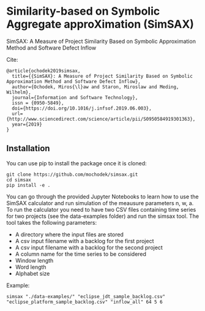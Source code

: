 # Similarity-based on Symbolic Aggregate approXimation (SimSAX)
SimSAX: A Measure of Project Similarity Based on Symbolic Approximation Method and Software Defect Inflow

Cite:
```
@article{ochodek2019simsax,
  title={{SimSAX}: A Measure of Project Similarity Based on Symbolic Approximation Method and Software Defect Inflow},
  author={Ochodek, Miros{\l}aw and Staron, Miroslaw and Meding, Wilhelm},
  journal={Information and Software Technology},
  issn = {0950-5849},
  doi={https://doi.org/10.1016/j.infsof.2019.06.003},
  url={http://www.sciencedirect.com/science/article/pii/S0950584919301363},
  year={2019}
}
```

## Installation

You can use pip to install the package once it is cloned:

```
git clone https://github.com/mochodek/simsax.git
cd simsax
pip install -e .
```

You can go through the provided Jupyter Notebooks to learn how to use the SimSAX calculator and run simulation of the meausure parameters n, w, a. To run the calculator you need to have two CSV files containing time series for two projects (see the data-examples folder) and run the simsax tool. The tool takes the following parameters:
* A directory where the input files are stored
* A csv input filename with a backlog for the first project
* A csv input filename with a backlog for the second project
* A column name for the time series to be considered
* Window length
* Word length
* Alphabet size

Example:
```
simsax "./data-examples/" "eclipse_jdt_sample_backlog.csv" "eclipse_platform_sample_backlog.csv" "inflow_all" 64 5 6
```
